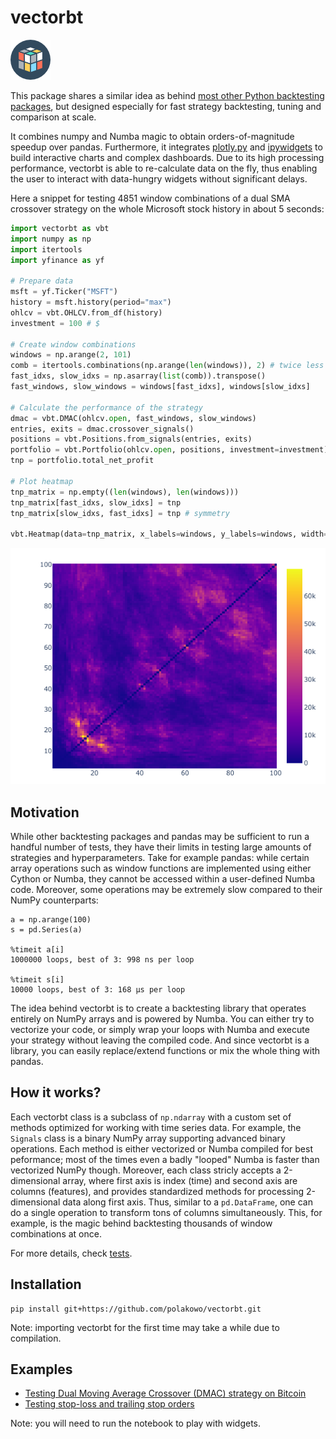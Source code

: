 # vectorbt

![Made by Vectors Market](logo.png)

This package shares a similar idea as behind [most other Python backtesting packages](https://github.com/mementum/backtrader#alternatives), but designed especially for fast strategy backtesting, tuning and comparison at scale. 

It combines numpy and Numba magic to obtain orders-of-magnitude speedup over pandas. Furthermore, it integrates [plotly.py](https://github.com/plotly/plotly.py) and [ipywidgets](https://github.com/jupyter-widgets/ipywidgets) to build interactive charts and complex dashboards. Due to its high processing performance, vectorbt is able to re-calculate data on the fly, thus enabling the user to interact with data-hungry widgets without significant delays.

Here a snippet for testing 4851 window combinations of a dual SMA crossover strategy on the whole Microsoft stock history in about 5 seconds:

```python
import vectorbt as vbt
import numpy as np
import itertools
import yfinance as yf

# Prepare data
msft = yf.Ticker("MSFT")
history = msft.history(period="max")
ohlcv = vbt.OHLCV.from_df(history)
investment = 100 # $

# Create window combinations
windows = np.arange(2, 101)
comb = itertools.combinations(np.arange(len(windows)), 2) # twice less params
fast_idxs, slow_idxs = np.asarray(list(comb)).transpose()
fast_windows, slow_windows = windows[fast_idxs], windows[slow_idxs]

# Calculate the performance of the strategy
dmac = vbt.DMAC(ohlcv.open, fast_windows, slow_windows)
entries, exits = dmac.crossover_signals()
positions = vbt.Positions.from_signals(entries, exits)
portfolio = vbt.Portfolio(ohlcv.open, positions, investment=investment)
tnp = portfolio.total_net_profit

# Plot heatmap
tnp_matrix = np.empty((len(windows), len(windows)))
tnp_matrix[fast_idxs, slow_idxs] = tnp
tnp_matrix[slow_idxs, fast_idxs] = tnp # symmetry

vbt.Heatmap(data=tnp_matrix, x_labels=windows, y_labels=windows, width=600, height=450).show_png()
```

![msft_heatmap.png](msft_heatmap.png)

## Motivation

While other backtesting packages and pandas may be sufficient to run a handful number of tests, they have their limits in testing large amounts of strategies and hyperparameters. Take for example pandas: while certain array operations such as window functions are implemented using either Cython or Numba, they cannot be accessed within a user-defined Numba code. Moreover, some operations may be extremely slow compared to their NumPy counterparts:

```
a = np.arange(100)
s = pd.Series(a)

%timeit a[i]
1000000 loops, best of 3: 998 ns per loop

%timeit s[i]
10000 loops, best of 3: 168 µs per loop
```

The idea behind vectorbt is to create a backtesting library that operates entirely on NumPy arrays and is powered by Numba. You can either try to vectorize your code, or simply wrap your loops with Numba and execute your strategy without leaving the compiled code. And since vectorbt is a library, you can easily replace/extend functions or mix the whole thing with pandas.

## How it works?

Each vectorbt class is a subclass of `np.ndarray` with a custom set of methods optimized for working with time series data. For example, the `Signals` class is a binary NumPy array supporting advanced binary operations. Each method is either vectorized or Numba compiled for best peformance; most of the times even a badly "looped" Numba is faster than vectorized NumPy though. Moreover, each class stricly accepts a 2-dimensional array, where first axis is index (time) and second axis are columns (features), and provides standardized methods for processing 2-dimensional data along first axis. Thus, similar to a `pd.DataFrame`, one can do a single operation to transform tons of columns simultaneously. This, for example, is the magic behind backtesting thousands of window combinations at once.

For more details, check [tests](tests/Modules.ipynb).

## Installation

```
pip install git+https://github.com/polakowo/vectorbt.git
```

Note: importing vectorbt for the first time may take a while due to compilation.

## Examples

- [Testing Dual Moving Average Crossover (DMAC) strategy on Bitcoin](examples/Bitcoin_DMAC.ipynb)
- [Testing stop-loss and trailing stop orders](examples/StopLoss.ipynb)

Note: you will need to run the notebook to play with widgets.
